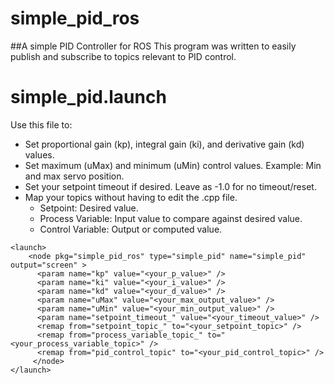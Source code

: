# simple_pid_ros
##A simple PID Controller for ROS
This program was written to easily publish and subscribe to topics relevant to PID control.

# simple_pid.launch
Use this file to:
  - Set proportional gain (kp), integral gain (ki), and derivative gain (kd) values.
  - Set maximum (uMax) and minimum (uMin) control values. Example: Min and max servo position.
  - Set your setpoint timeout if desired. Leave as -1.0 for no timeout/reset.
  - Map your topics without having to edit the .cpp file.
      - Setpoint: Desired value.
      - Process Variable: Input value to compare against desired value.
      - Control Variable: Output or computed value. 

```
<launch>
    <node pkg="simple_pid_ros" type="simple_pid" name="simple_pid" output="screen" >
      <param name="kp" value="<your_p_value>" />
      <param name="ki" value="<your_i_value>" />
      <param name="kd" value="<your_d_value>" />
      <param name="uMax" value="<your_max_output_value>" />
      <param name="uMin" value="<your_min_output_value>" />
      <param name="setpoint_timeout_" value="<your_timeout_value>" />
      <remap from="setpoint_topic_" to="<your_setpoint_topic>" />
      <remap from="process_variable_topic_" to="<your_process_variable_topic>" />
      <remap from="pid_control_topic" to="<your_pid_control_topic>" />
     </node>
</launch>
```
